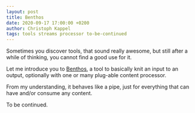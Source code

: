 ```yaml
---
layout: post
title: Benthos
date: 2020-09-17 17:00:00 +0200
author: Christoph Kappel
tags: tools streams processor to-be-continued
---
```

Sometimes you discover tools, that sound really awesome, but still after a while of thinking, you
cannot find a good use for it.

Let me introduce you to [Benthos][1], a tool to basically knit an input to an
output, optionally with one or many plug-able content processor.

From my understanding, it behaves like a pipe, just for everything that can have and/or consume any
content.

To be continued.

[1]: https://www.benthos.dev/